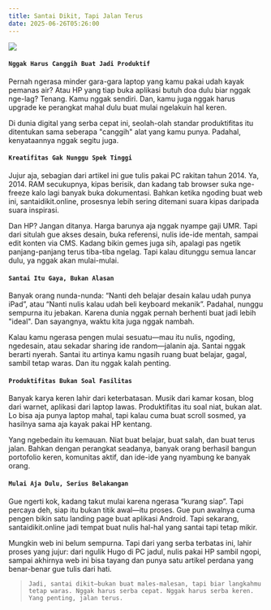 ```yaml
---
title: Santai Dikit, Tapi Jalan Terus
date: 2025-06-26T05:26:00
---
```

![](/uploads/post-1.png)

#### **`Nggak Harus Canggih Buat Jadi Produktif`**

Pernah ngerasa minder gara-gara laptop yang kamu pakai udah kayak pemanas air? Atau HP yang tiap buka aplikasi butuh doa dulu biar nggak nge-lag? Tenang. Kamu nggak sendiri. Dan, kamu juga nggak harus upgrade ke perangkat mahal dulu buat mulai ngelakuin hal keren.

Di dunia digital yang serba cepat ini, seolah-olah standar produktifitas itu ditentukan sama seberapa "canggih" alat yang kamu punya. Padahal, kenyataannya nggak segitu juga.

#### **`Kreatifitas Gak Nunggu Spek Tinggi`**

Jujur aja, sebagian dari artikel ini gue tulis pakai PC rakitan tahun 2014. Ya, 2014. RAM secukupnya, kipas berisik, dan kadang tab browser suka nge-freeze kalo lagi banyak buka dokumentasi. Bahkan ketika ngoding buat web ini, santaidikit.online, prosesnya lebih sering ditemani suara kipas daripada suara inspirasi.

Dan HP? Jangan ditanya. Harga barunya aja nggak nyampe gaji UMR. Tapi dari situlah gue akses desain, buka referensi, nulis ide-ide mentah, sampai edit konten via CMS. Kadang bikin gemes juga sih, apalagi pas ngetik panjang-panjang terus tiba-tiba ngelag. Tapi kalau ditunggu semua lancar dulu, ya nggak akan mulai-mulai.

#### **`Santai Itu Gaya, Bukan Alasan`**

Banyak orang nunda-nunda: “Nanti deh belajar desain kalau udah punya iPad”, atau “Nanti nulis kalau udah beli keyboard mekanik”. Padahal, nunggu sempurna itu jebakan. Karena dunia nggak pernah berhenti buat jadi lebih "ideal". Dan sayangnya, waktu kita juga nggak nambah.

Kalau kamu ngerasa pengen mulai sesuatu—mau itu nulis, ngoding, ngedesain, atau sekadar sharing ide random—jalanin aja. Santai nggak berarti nyerah. Santai itu artinya kamu ngasih ruang buat belajar, gagal, sambil tetap waras. Dan itu nggak kalah penting.

#### **`Produktifitas Bukan Soal Fasilitas`**

Banyak karya keren lahir dari keterbatasan. Musik dari kamar kosan, blog dari warnet, aplikasi dari laptop lawas. Produktifitas itu soal niat, bukan alat. Lo bisa aja punya laptop mahal, tapi kalau cuma buat scroll sosmed, ya hasilnya sama aja kayak pakai HP kentang.

Yang ngebedain itu kemauan. Niat buat belajar, buat salah, dan buat terus jalan. Bahkan dengan perangkat seadanya, banyak orang berhasil bangun portofolio keren, komunitas aktif, dan ide-ide yang nyambung ke banyak orang.

#### **`Mulai Aja Dulu, Serius Belakangan`**

Gue ngerti kok, kadang takut mulai karena ngerasa “kurang siap”. Tapi percaya deh, siap itu bukan titik awal—itu proses. Gue pun awalnya cuma pengen bikin satu landing page buat aplikasi Android. Tapi sekarang, santaidikit.online jadi tempat buat nulis hal-hal yang santai tapi tetap mikir.

Mungkin web ini belum sempurna. Tapi dari yang serba terbatas ini, lahir proses yang jujur: dari ngulik Hugo di PC jadul, nulis pakai HP sambil ngopi, sampai akhirnya web ini bisa tayang dan punya satu artikel perdana yang benar-benar gue tulis dari hati.

> `Jadi, santai dikit—bukan buat males-malesan, tapi biar langkahmu tetap waras. Nggak harus serba cepat. Nggak harus serba keren. Yang penting, jalan terus.`
